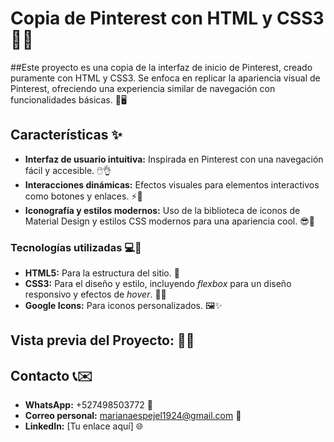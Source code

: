 
# Copia de Pinterest con HTML y CSS3 🎉📌
##Este proyecto es una copia de la interfaz de inicio de Pinterest, creado puramente con HTML y CSS3. Se enfoca en replicar la apariencia visual de Pinterest, ofreciendo una experiencia similar de navegación con funcionalidades básicas. 🌟🖥️

## Características ✨
+ **Interfaz de usuario intuitiva:** Inspirada en Pinterest con una navegación fácil y accesible. 🖱️👌
+ **Interacciones dinámicas:** Efectos visuales para elementos interactivos como botones y enlaces. ⚡🎈
+ **Iconografía y estilos modernos:** Uso de la biblioteca de iconos de Material Design y estilos CSS modernos para una apariencia cool. 😎🎨
### Tecnologías utilizadas 💻🔧
+ **HTML5:** Para la estructura del sitio. 📄
+ **CSS3:** Para el diseño y estilo, incluyendo _flexbox_ para un diseño responsivo y efectos de _hover_. 🎨🌀
+ **Google Icons:** Para iconos personalizados. 🖼️✨
## Vista previa del Proyecto: 👀📸
## Contacto 📞✉️
+ **WhatsApp:** +527498503772 📲
+ **Correo personal:** marianaespejel1924@gmail.com 📧
+ **LinkedIn:** [Tu enlace aquí] 🌐
